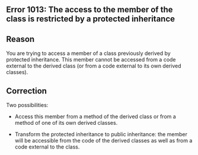 
## Error 1013: The access to the member of the class is restricted by a protected inheritance
			



<a name="NOTE1"></a>
<a name="NOTE1_1"></a>


## Reason
<a name="reason_ELTTEXTE000068"></a>
You are trying to access a member of a class previously derived by protected inheritance. This member cannot be accessed from a code external to the derived class (or from a code external to its own derived classes).

<a name="NOTE2"></a>
<a name="NOTE2_1"></a>


## Correction
<a name="correction_ELTTEXTE000092"></a>
Two possibilities: 

- Access this member from a method of the derived class or from a method of one of its own derived classes. 

- Transform the protected inheritance to public inheritance: the member will be accessible from the code of the derived classes as well as from a code external to the class. 





